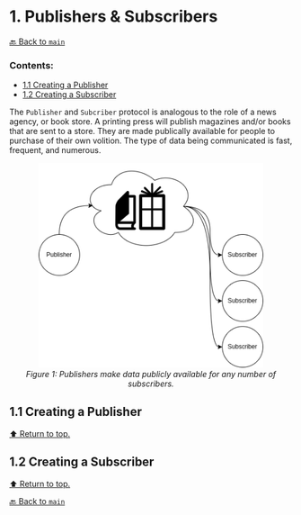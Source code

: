 # 1. Publishers & Subscribers

[🔙 Back to `main`](https://github.com/Woolfrey/tutorial_ros2/blob/main/README.md#ros2-c-tutorials)

### Contents:
- [1.1 Creating a Publisher](https://github.com/Woolfrey/tutorial_ros2/edit/publisher/README.md#11-creating-a-publisher)
-  [1.2 Creating a Subscriber](https://github.com/Woolfrey/tutorial_ros2/edit/publisher/README.md#12-creating-a-subscriber)


The `Publisher` and `Subcriber` protocol is analogous to the role of a news agency, or book store. A printing press will publish magazines and/or books that are sent to a store. They are made publically available for people to purchase of their own volition. The type of data being communicated is fast, frequent, and numerous.

<p align="center">
  <img src="assets/PublisherSubscriberModel.png" width="400" height="auto" alt="Publisher/Subscriber Model."/>
  <br>
  <em>Figure 1: Publishers make data publicly available for any number of subscribers.</em>
</p>

## 1.1 Creating a Publisher

[⬆️ Return to top.](https://github.com/Woolfrey/tutorial_ros2/edit/publisher/README.md#publishers--subscribers)

## 1.2 Creating a Subscriber

[⬆️ Return to top.](https://github.com/Woolfrey/tutorial_ros2/edit/publisher/README.md#publishers--subscribers)

[🔙 Back to `main`](https://github.com/Woolfrey/tutorial_ros2/blob/main/README.md#ros2-c-tutorials)
